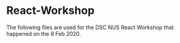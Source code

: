 # React-Workshop

The following files are used for the DSC NUS React Workshop that happened on the 8 Feb 2020.
